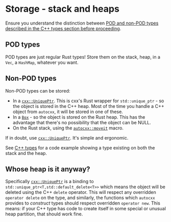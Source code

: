 # Storage - stack and heaps

Ensure you understand the distinction between [POD and non-POD types described in the C++ types section before proceeding](cpp_types.md).

## POD types

POD types are just regular Rust types! Store them on the stack, heap, in a `Vec`, a `HashMap`, whatever you want.

## Non-POD types

Non-POD types can be stored:

* In a [`cxx::UniquePtr`](https://docs.rs/cxx/latest/cxx/struct.UniquePtr.html). This is cxx's Rust wrapper for `std::unique_ptr` - so the object is stored in the C++ heap. Most of the time you handle a C++ object from `autocxx`, it will be stored in one of these.
* In a [`Box`](https://doc.rust-lang.org/std/boxed/struct.Box.html) - so the object is stored on the Rust heap. This has the
advantage that there's no possibility that the object can be NULL.
* On the Rust stack, using the [`autocxx::moveit`](https://docs.rs/moveit/latest/moveit/macro.moveit.html) macro.

If in doubt, use [`cxx::UniquePtr`](https://docs.rs/cxx/latest/cxx/struct.UniquePtr.html). It's simple and ergonomic.

See [C++ types](cpp_types.md#construction-sounds-complicated-do-you-have-a-code-example) for a code example showing a type existing on both the stack and the heap.

## Whose heap is it anyway?

Specifically [`cxx::UniquePtr`](https://docs.rs/cxx/latest/cxx/struct.UniquePtr.html) is a binding to `std::unique_ptr<T,std::default_delete<T>>` which means the object will be deleted using the C++ `delete` operator. This will respect any overridden `operator delete` on the type, and similarly, the functions which `autocxx` provides to _construct_ types should respect overridden `operator new`. This means: if your C++ type has code to create itself in some special or unusual heap partition, that should work fine.


